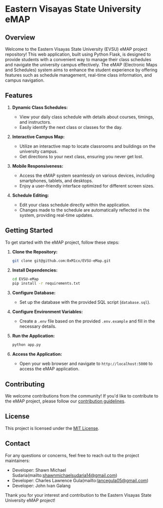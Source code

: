 # Eastern Visayas State University eMAP

## Overview

Welcome to the Eastern Visayas State University (EVSU) eMAP project repository! This web application, built using Python Flask, is designed to provide students with a convenient way to manage their class schedules and navigate the university campus effectively. The eMAP (Electronic Maps and Schedules) system aims to enhance the student experience by offering features such as schedule management, real-time class information, and campus navigation.

## Features

1. **Dynamic Class Schedules:**
   - View your daily class schedule with details about courses, timings, and instructors.
   - Easily identify the next class or classes for the day.

2. **Interactive Campus Map:**
   - Utilize an interactive map to locate classrooms and buildings on the university campus.
   - Get directions to your next class, ensuring you never get lost.

3. **Mobile Responsiveness:**
   - Access the eMAP system seamlessly on various devices, including smartphones, tablets, and desktops.
   - Enjoy a user-friendly interface optimized for different screen sizes.

4. **Schedule Editing:**
   - Edit your class schedule directly within the application.
   - Changes made to the schedule are automatically reflected in the system, providing real-time updates.

## Getting Started

To get started with the eMAP project, follow these steps:

1. **Clone the Repository:**
   ```bash
   git clone git@github.com:0xM1cx/EVSU-eMap.git
   ```

2. **Install Dependencies:**
   ```bash
   cd EVSU-eMap
   pip install -r requirements.txt
   ```

3. **Configure Database:**
   - Set up the database with the provided SQL script (`database.sql`).

4. **Configure Environment Variables:**
   - Create a `.env` file based on the provided `.env.example` and fill in the necessary details.

5. **Run the Application:**
   ```bash
   python app.py
   ```

6. **Access the Application:**
   - Open your web browser and navigate to `http://localhost:5000` to access the eMAP application.

## Contributing

We welcome contributions from the community! If you'd like to contribute to the eMAP project, please follow our [contribution guidelines](CONTRIBUTING.md).

## License

This project is licensed under the [MIT License](LICENSE).

## Contact

For any questions or concerns, feel free to reach out to the project maintainers:

- Developer: Shawn Michael Sudaria(mailto:shawnmichaelsudaria14@gmail.com)
- Developer: Charles Lawrence Gula(mailto:lancegula05@gmail.com)
- Developer: John Ivan Galang


Thank you for your interest and contribution to the Eastern Visayas State University eMAP project!
